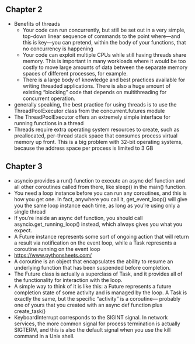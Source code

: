 
## Chapter 2
- Benefits of threads
    - Your code can run concurrently, but still be set out in a very simple, top-down linear sequence of commands to the point where—and this is key—you can pretend, within the body of your functions, that no concurrency is happening
    - Your code can exploit multiple CPUs while still having threads share memory. This is important in many workloads where it would be too costly to move large amounts of data between the separate memory spaces of different processes, for example.
    - There is a large body of knowledge and best practices available for writing threaded applications. There is also a huge amount of existing “blocking” code that depends on multithreading for concurrent operation.
- generally speaking, the best practice for using threads is to use the ThreadPoolExecutor class from the concurrent.futures module
- The ThreadPoolExecutor offers an extremely simple interface for running functions in a thread
- Threads require extra operating system resources to create, such as preallocated, per-thread stack space that consumes process virtual memory up front. This is a big problem with 32-bit operating systems, because the address space per process is limited to 3 GB

## Chapter 3
- asyncio provides a run() function to execute an async def function and all other coroutines called from there, like sleep() in the main() function.
- You need a loop instance before you can run any coroutines, and this is how you get one. In fact, anywhere you call it, get_event_loop() will give you the same loop instance each time, as long as you’re using only a single thread
- If you’re inside an async def function, you should call asyncio.get_running_loop() instead, which always gives you what you expect.
- A Future instance represents some sort of ongoing action that will return a result via notification on the event loop, while a Task represents a coroutine running on the event loop
- https://www.pythonsheets.com/
- A coroutine is an object that encapsulates the ability to resume an underlying function that has been suspended before completion.
- The Future class is actually a superclass of Task, and it provides all of the functionality for interaction with the loop.
- A simple way to think of it is like this: a Future represents a future completion state of some activity and is managed by the loop. A Task is exactly the same, but the specific “activity” is a coroutine— probably one of yours that you created with an async def function plus create_task()
- KeyboardInterrupt corresponds to the SIGINT signal. In network services, the more common signal for process termination is actually SIGTERM, and this is also the default signal when you use the kill command in a Unix shell.
